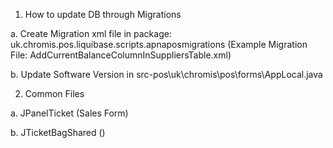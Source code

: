 1. How to update DB through Migrations

a. Create Migration xml file in package: uk.chromis.pos.liquibase.scripts.apnaposmigrations (Example Migration File: AddCurrentBalanceColumnInSuppliersTable.xml)

b. Update Software Version in src-pos\uk\chromis\pos\forms\AppLocal.java


2. Common Files

a. JPanelTicket (Sales Form)

b. JTicketBagShared ()